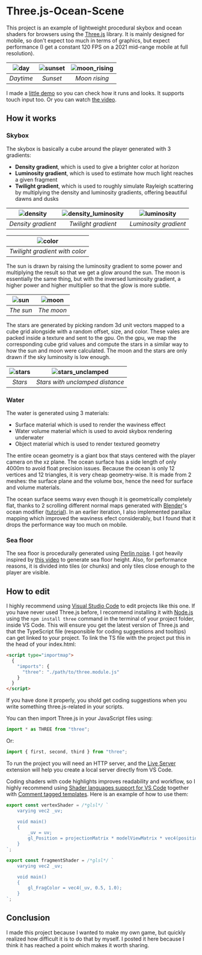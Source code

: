 # Three.js-Ocean-Scene

This project is an example of lightweight procedural skybox and ocean shaders for browsers using the [Three.js](https://threejs.org/) library. It is mainly designed for mobile, so don't expect too much in terms of graphics, but expect performance (I get a constant 120 FPS on a 2021 mid-range mobile at full resolution).

| ![day](https://github.com/JuanMendezz/Three.js-Ocean-Scene/assets/78450254/757c8c97-d336-4e9e-8039-13453c2a43f7) | ![sunset](https://github.com/JuanMendezz/Three.js-Ocean-Scene/assets/78450254/b476220f-293c-461a-8f4c-377c6e889d67) | ![moon_rising](https://github.com/JuanMendezz/Three.js-Ocean-Scene/assets/78450254/c327680c-264f-478c-a8bb-cd951a3a4c75) |
| :--------------------------------------------------------------------------------------------------------------: | :-----------------------------------------------------------------------------------------------------------------: | :----------------------------------------------------------------------------------------------------------------------: |
|                                                    _Daytime_                                                     |                                                      _Sunset_                                                       |                                                      _Moon rising_                                                       |

I made a [little demo](https://JuanMendezz.github.io/Three.js-Ocean-Scene/) so you can check how it runs and looks. It supports touch input too. Or you can watch [the video](https://youtu.be/xt4Nvrw1EMw).

## How it works

### Skybox

The skybox is basically a cube around the player generated with 3 gradients:

- **Density gradient**, which is used to give a brighter color at horizon
- **Luminosity gradient**, which is used to estimate how much light reaches a given fragment
- **Twilight gradient**, which is used to roughly simulate Rayleigh scattering by multiplying the density and luminosity gradients, offering beautiful dawns and dusks

| ![density](https://github.com/JuanMendezz/Three.js-Ocean-Scene/assets/78450254/2a5b8df5-7a25-41a0-86a7-39b4efb769b9) | ![density_luminosity](https://github.com/JuanMendezz/Three.js-Ocean-Scene/assets/78450254/8129b891-367b-4045-8afb-2eef0ef034db) | ![luminosity](https://github.com/JuanMendezz/Three.js-Ocean-Scene/assets/78450254/97f0b07c-32c4-4127-ade0-8f22c8727b87) |
| :------------------------------------------------------------------------------------------------------------------: | :-----------------------------------------------------------------------------------------------------------------------------: | :---------------------------------------------------------------------------------------------------------------------: |
|                                                  _Density gradient_                                                  |                                                       _Twilight gradient_                                                       |                                                  _Luminosity gradient_                                                  |

| ![color](https://github.com/JuanMendezz/Three.js-Ocean-Scene/assets/78450254/64f1a220-39c0-431b-aef1-ca07cd5256ad) |
| :----------------------------------------------------------------------------------------------------------------: |
|                                           _Twilight gradient with color_                                           |

The sun is drawn by raising the luminosity gradient to some power and multiplying the result so that we get a glow around the sun. The moon is essentially the same thing, but with the inversed luminosity gradient, a higher power and higher multiplier so that the glow is more subtle.

| ![sun](https://github.com/JuanMendezz/Three.js-Ocean-Scene/assets/78450254/71f5eb89-12f5-4714-9032-aa8697fdec1d) | ![moon](https://github.com/JuanMendezz/Three.js-Ocean-Scene/assets/78450254/c569a507-1c55-474a-a535-99769cf6f38e) |
| :--------------------------------------------------------------------------------------------------------------: | :---------------------------------------------------------------------------------------------------------------: |
|                                                    _The sun_                                                     |                                                    _The moon_                                                     |

The stars are generated by picking random 3d unit vectors mapped to a cube grid alongside with a random offset, size, and color. These vales are packed inside a texture and sent to the gpu. On the gpu, we map the corresponding cube grid values and compute the stars in a similar way to how the sun and moon were calculated. The moon and the stars are only drawn if the sky luminosity is low enough.

| ![stars](https://github.com/JuanMendezz/Three.js-Ocean-Scene/assets/78450254/4d036c3c-12a2-48d9-8a7f-1be45d8a8522) | ![stars_unclamped](https://github.com/JuanMendezz/Three.js-Ocean-Scene/assets/78450254/cc778ff6-4fcd-489a-97f0-ecf7e18a9b90) |
| :----------------------------------------------------------------------------------------------------------------: | :--------------------------------------------------------------------------------------------------------------------------: |
|                                                      _Stars_                                                       |                                               _Stars with unclamped distance_                                                |

### Water

The water is generated using 3 materials:

- Surface material which is used to render the waviness effect
- Water volume material which is used to avoid skybox rendering underwater
- Object material which is used to render textured geometry

The entire ocean geometry is a giant box that stays centered with the player camera on the xz plane. The ocean surface has a side length of only 4000m to avoid float precision issues. Because the ocean is only 12 vertices and 12 triangles, it is very cheap geometry-wise. It is made from 2 meshes: the surface plane and the volume box, hence the need for surface and volume materials.

The ocean surface seems wavy even though it is geometrically completely flat, thanks to 2 scrolling different normal maps generated with [Blender](https://www.blender.org/)'s ocean modifier ([tutorial](https://www.youtube.com/watch?v=rV6TJ7YDJY8&t=140s)). In an earlier iteration, I also implemented parallax mapping which improved the waviness efect considerably, but I found that it drops the performance way too much on mobile.

### Sea floor

The sea floor is procedurally generated using [Perlin noise](https://en.wikipedia.org/wiki/Perlin_noise). I got heavily inspired by [this video](https://youtu.be/ob3VwY4JyzE?si=jIdOJFmKaLe7LBSI) to generate sea floor height. Also, for performance reasons, it is divided into tiles (or chunks) and only tiles close enough to the player are visible.

## How to edit

I highly recommend using [Visual Studio Code](https://code.visualstudio.com/) to edit projects like this one. If you have never used Three.js before, I recommend installing it with [Node.js](https://nodejs.org/en) using the `npm install three` command in the terminal of your project folder, inside VS Code. This will ensure you get the latest version of Three.js and that the TypeScript file (responsible for coding suggestions and tooltips) can get linked to your project. To link the TS file with the project put this in the head of your index.html:

```html
<script type="importmap">
  {
    "imports": {
      "three": "./path/to/three.module.js"
    }
  }
</script>
```

If you have done it properly, you shold get coding suggestions when you write something three.js-related in your scripts.

You can then import Three.js in your JavaScript files using:

```js
import * as THREE from "three";
```

Or:

```js
import { first, second, third } from "three";
```

To run the project you will need an HTTP server, and the [Live Server](https://marketplace.visualstudio.com/items?itemName=ritwickdey.LiveServer) extension will help you create a local server directly from VS Code.

Coding shaders with code highlights improves readability and workflow, so I highly recommend using [
Shader languages support for VS Code](https://marketplace.visualstudio.com/items?itemName=slevesque.shader) together with [Comment tagged templates](https://marketplace.visualstudio.com/items?itemName=bierner.comment-tagged-templates). Here is an example of how to use them:

```js
export const vertexShader = /*glsl*/ `
    varying vec2 _uv;

    void main()
    {
        _uv = uv;
        gl_Position = projectionMatrix * modelViewMatrix * vec4(position, 1.0);
    }
`;

export const fragmentShader = /*glsl*/ `
    varying vec2 _uv;

    void main() 
    {
        gl_FragColor = vec4(_uv, 0.5, 1.0);
    }
`;
```

## Conclusion

I made this project because I wanted to make my own game, but quickly realized how difficult it is to do that by myself. I posted it here because I think it has reached a point which makes it worth sharing.
